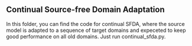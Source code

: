 ## Continual Source-free Domain Adaptation

In this folder, you can find the code for continual SFDA, where the source model is adapted to a sequence of target domains and expeceted to keep good performance on all old domains. Just run continual_sfda.py.
